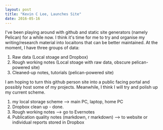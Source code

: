 ```yaml
---
layout: post
title: "Kevin C Lee, Launches Site"
date: 2016-05-16
---
```


I've been playing around with github and static site generators (namely Pelican) for a while now. I think it's time for me to try and organise my writing/research material into locaitons that can be better maintained. At the moment, I have three groups of data:

1. Raw data (Local stoage and Dropbox)
2. Rough working notes (Local stoage with raw data, obscure pelican-powered site)
3. Cleaned-up notes, tutorials (pelican-powered site)

I am hoping to turn this github person site into a public facing portal and possibly host some of my projects. Meanwhile, I think I will try and polish up my current scheme.

1. my local storage scheme --> main PC, laptop, home PC
2. Dropbox clean up - done.
3. Rough working notes --> go to Evernotes
4. Publication quality notes (markdown, r markdown) --> to website or individual reports stored in Dropbox
